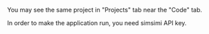 You may see the same project in "Projects" tab near the "Code" tab.

In order to make the application run, you need simsimi API key.
